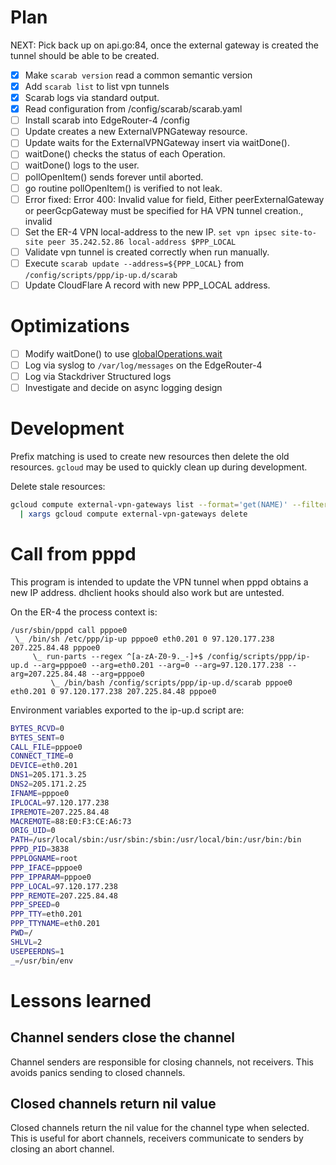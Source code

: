 Plan
===

NEXT: Pick back up on api.go:84, once the external gateway is created the
tunnel should be able to be created.

 * [x] Make `scarab version` read a common semantic version
 * [x] Add `scarab list` to list vpn tunnels
 * [x] Scarab logs via standard output.
 * [x] Read configuration from /config/scarab/scarab.yaml
 * [ ] Install scarab into EdgeRouter-4 /config
 * [ ] Update creates a new ExternalVPNGateway resource.
 * [ ] Update waits for the ExternalVPNGateway insert via waitDone().
 * [ ] waitDone() checks the status of each Operation.
 * [ ] waitDone() logs to the user.
 * [ ] pollOpenItem() sends forever until aborted.
 * [ ] go routine pollOpenItem() is verified to not leak.
 * [ ] Error fixed: Error 400: Invalid value for field, Either
     peerExternalGateway or peerGcpGateway must be specified for HA VPN tunnel
     creation., invalid
 * [ ] Set the ER-4 VPN local-address to the new IP.  `set vpn ipsec
     site-to-site peer 35.242.52.86 local-address $PPP_LOCAL`
 * [ ] Validate vpn tunnel is created correctly when run manually.
 * [ ] Execute `scarab update --address=${PPP_LOCAL}` from
     `/config/scripts/ppp/ip-up.d/scarab`
 * [ ] Update CloudFlare A record with new PPP_LOCAL address.

Optimizations
===

 * [ ] Modify waitDone() to use [globalOperations.wait][wait]
 * [ ] Log via syslog to `/var/log/messages` on the EdgeRouter-4
 * [ ] Log via Stackdriver Structured logs
 * [ ] Investigate and decide on async logging design

Development
===

Prefix matching is used to create new resources then delete the old resources.
`gcloud` may be used to quickly clean up during development.

Delete stale resources:

```bash
gcloud compute external-vpn-gateways list --format='get(NAME)' --filter='name:tun1*' \
  | xargs gcloud compute external-vpn-gateways delete
```

Call from pppd
===

This program is intended to update the VPN tunnel when pppd obtains a new IP
address.  dhclient hooks should also work but are untested.

On the ER-4 the process context is:

```
/usr/sbin/pppd call pppoe0
 \_ /bin/sh /etc/ppp/ip-up pppoe0 eth0.201 0 97.120.177.238 207.225.84.48 pppoe0
     \_ run-parts --regex ^[a-zA-Z0-9._-]+$ /config/scripts/ppp/ip-up.d --arg=pppoe0 --arg=eth0.201 --arg=0 --arg=97.120.177.238 --arg=207.225.84.48 --arg=pppoe0
         \_ /bin/bash /config/scripts/ppp/ip-up.d/scarab pppoe0 eth0.201 0 97.120.177.238 207.225.84.48 pppoe0
```

Environment variables exported to the ip-up.d script are:

```bash
BYTES_RCVD=0
BYTES_SENT=0
CALL_FILE=pppoe0
CONNECT_TIME=0
DEVICE=eth0.201
DNS1=205.171.3.25
DNS2=205.171.2.25
IFNAME=pppoe0
IPLOCAL=97.120.177.238
IPREMOTE=207.225.84.48
MACREMOTE=88:E0:F3:CE:A6:73
ORIG_UID=0
PATH=/usr/local/sbin:/usr/sbin:/sbin:/usr/local/bin:/usr/bin:/bin
PPPD_PID=3838
PPPLOGNAME=root
PPP_IFACE=pppoe0
PPP_IPPARAM=pppoe0
PPP_LOCAL=97.120.177.238
PPP_REMOTE=207.225.84.48
PPP_SPEED=0
PPP_TTY=eth0.201
PPP_TTYNAME=eth0.201
PWD=/
SHLVL=2
USEPEERDNS=1
_=/usr/bin/env
```

Lessons learned
===

Channel senders close the channel
---

Channel senders are responsible for closing channels, not receivers.  This
avoids panics sending to closed channels.

Closed channels return nil value
---

Closed channels return the nil value for the channel type when selected.  This
is useful for abort channels, receivers communicate to senders by closing an
abort channel.

[wait]: https://cloud.google.com/compute/docs/reference/rest/v1/globalOperations/wait
